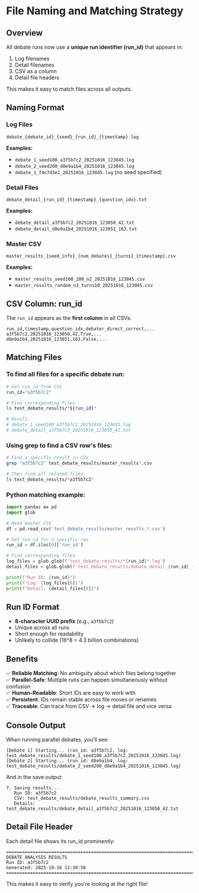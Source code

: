 # File Naming and Matching Strategy

## Overview

All debate runs now use a **unique run identifier (run_id)** that appears in:
1. Log filenames
2. Detail filenames  
3. CSV as a column
4. Detail file headers

This makes it easy to match files across all outputs.

## Naming Format

### Log Files
```
debate_{debate_id}_{seed}_{run_id}_{timestamp}.log
```

**Examples:**
- `debate_1_seed100_a3f5b7c2_20251016_123045.log`
- `debate_2_seed200_d8e9a1b4_20251016_123045.log`
- `debate_1_f4c7d3e1_20251016_123045.log` (no seed specified)

### Detail Files
```
debate_detail_{run_id}_{timestamp}_{question_idx}.txt
```

**Examples:**
- `debate_detail_a3f5b7c2_20251016_123050_42.txt`
- `debate_detail_d8e9a1b4_20251016_123051_163.txt`

### Master CSV
```
master_results_{seed_info}_{num_debates}_{turns}_{timestamp}.csv
```

**Examples:**
- `master_results_seed100_200_n2_20251016_123045.csv`
- `master_results_random_n3_turns10_20251016_123045.csv`

## CSV Column: run_id

The `run_id` appears as the **first column** in all CSVs:

```csv
run_id,timestamp,question_idx,debater_direct_correct,...
a3f5b7c2,20251016_123050,42,True,...
d8e9a1b4,20251016_123051,163,False,...
```

## Matching Files

### To find all files for a specific debate run:

```bash
# Get run_id from CSV
run_id="a3f5b7c2"

# Find corresponding files
ls test_debate_results/*${run_id}*

# Result:
# debate_1_seed100_a3f5b7c2_20251016_123045.log
# debate_detail_a3f5b7c2_20251016_123050_42.txt
```

### Using grep to find a CSV row's files:

```bash
# Find a specific result in CSV
grep "a3f5b7c2" test_debate_results/master_results*.csv

# Then find all related files
ls test_debate_results/*a3f5b7c2*
```

### Python matching example:

```python
import pandas as pd
import glob

# Read master CSV
df = pd.read_csv('test_debate_results/master_results_*.csv')

# Get run_id for a specific row
run_id = df.iloc[0]['run_id']

# Find corresponding files
log_files = glob.glob(f'test_debate_results/*{run_id}*.log')
detail_files = glob.glob(f'test_debate_results/debate_detail_{run_id}_*.txt')

print(f"Run ID: {run_id}")
print(f"Log: {log_files[0]}")
print(f"Detail: {detail_files[0]}")
```

## Run ID Format

- **8-character UUID prefix** (e.g., `a3f5b7c2`)
- Unique across all runs
- Short enough for readability
- Unlikely to collide (16^8 = 4.3 billion combinations)

## Benefits

✅ **Reliable Matching**: No ambiguity about which files belong together  
✅ **Parallel-Safe**: Multiple runs can happen simultaneously without confusion  
✅ **Human-Readable**: Short IDs are easy to work with  
✅ **Persistent**: IDs remain stable across file moves or renames  
✅ **Traceable**: Can trace from CSV → log → detail file and vice versa  

## Console Output

When running parallel debates, you'll see:

```
[Debate 1] Starting... (run_id: a3f5b7c2, log: test_debate_results/debate_1_seed100_a3f5b7c2_20251016_123045.log)
[Debate 2] Starting... (run_id: d8e9a1b4, log: test_debate_results/debate_2_seed200_d8e9a1b4_20251016_123045.log)
```

And in the save output:

```
7. Saving results...
   Run ID: a3f5b7c2
   CSV: test_debate_results/debate_results_summary.csv
   Details: test_debate_results/debate_detail_a3f5b7c2_20251016_123050_42.txt
```

## Detail File Header

Each detail file shows its run_id prominently:

```
================================================================================
DEBATE ANALYSIS RESULTS
Run ID: a3f5b7c2
Generated: 2025-10-16 12:30:50
================================================================================
```

This makes it easy to verify you're looking at the right file!

